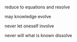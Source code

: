 reduce to equations and resolve

may knowledge evolve

never let oneself involve

never will what is known dissolve
